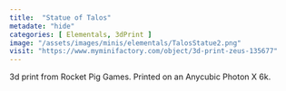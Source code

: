 ```yaml
---
title:  "Statue of Talos"
metadate: "hide"
categories: [ Elementals, 3dPrint ]
image: "/assets/images/minis/elementals/TalosStatue2.png"
visit: "https://www.myminifactory.com/object/3d-print-zeus-135677"
---
```

3d print from Rocket Pig Games. 
Printed on an Anycubic Photon X 6k.